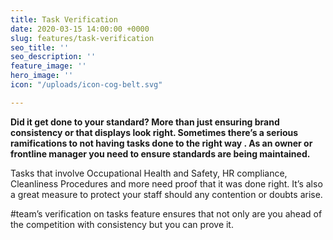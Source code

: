 ```yaml
---
title: Task Verification
date: 2020-03-15 14:00:00 +0000
slug: features/task-verification
seo_title: ''
seo_description: ''
feature_image: ''
hero_image: ''
icon: "/uploads/icon-cog-belt.svg"

---
```

**Did it get done to your standard? More than just ensuring brand consistency or that displays look right. Sometimes there’s a serious ramifications to not having tasks done to the right way . As an owner or frontline manager you need to ensure standards are being maintained.**

Tasks that involve Occupational Health and Safety, HR compliance, Cleanliness Procedures and more need proof that it was done right. It’s also a great measure to protect your staff should any contention or doubts arise.

\#team’s verification on tasks feature ensures that not only are you ahead of the competition with consistency but you can prove it.